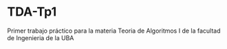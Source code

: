 # TDA-Tp1
Primer trabajo práctico para la materia Teoria de Algoritmos I de la facultad de Ingenieria de la UBA
